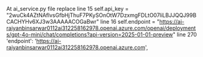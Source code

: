 At ai_service.py file replace 
line 15
self.api_key = "2wuCk4AZtNAflvsGfbHjThuF7PKySOnOtW7DzxmgFDLtO07liLBJJQQJ99BCACHYHv6XJ3w3AAAAACOGaBwr"
line 16 
self.endpoint = "https://ai-raiyanbinsarwar0112ai312258162978.openai.azure.com/openai/deployments/gpt-4o-mini/chat/completions?api-version=2025-01-01-preview"
line 270
'endpoint': 'https://ai-raiyanbinsarwar0112ai312258162978.openai.azure.com',
